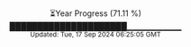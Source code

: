 <p align="center">
⏳Year Progress (71.11 %) <br>
█████████████████████▁▁▁▁▁▁▁▁▁ <br>
<sub>Updated: Tue, 17 Sep 2024 06:25:05 GMT</sub>
</p>

